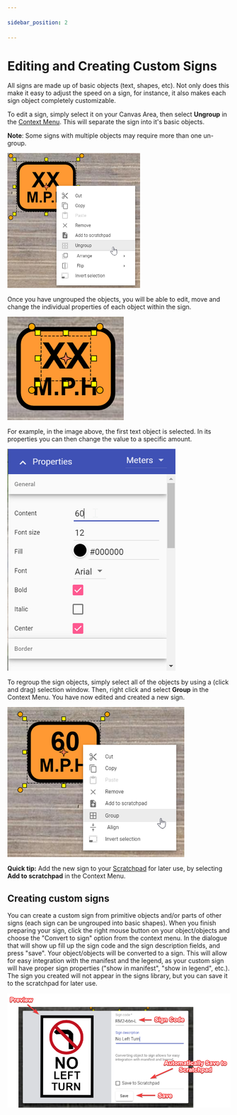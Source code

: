 ```yaml
---

sidebar_position: 2

---
```

# Editing and Creating Custom Signs

All signs are made up of basic objects (text, shapes, etc). Not only does this make it easy to adjust the speed on a sign, for instance, it also makes each sign object completely customizable.

To edit a  sign, simply select it on your Canvas Area, then select **Ungroup** in the [Context Menu](/rapid-online/5.%20RapidPlan%20Online%20Basics/Control%20points.md). This will separate the sign into it's basic objects.

**Note**: Some signs with multiple objects may require more than one un-group.

![Editing Signs](./assets/Editing_Signs.png)

Once you have ungrouped the objects, you will be able to edit, move and change the individual properties of each object within the sign.

![Ungrouped Sign](./assets/Ungrouped_Sign.png)

For example, in the image above, the first text object is selected. In its properties you can then change the value to a specific amount.

![Sign Properties](./assets/Sign_Properties.png)

To regroup the sign objects, simply select all of the objects by using a (click and drag) selection window. Then, right click and select **Group** in the Context Menu. You have now edited and created a new sign.

![Grouped Sign](./assets/Grouped_Sign.png)

**Quick tip:** Add the new sign to your [Scratchpad](/rapid-online/4.%20RapidPlan%20Online%20Workspace/Scratchpad%20palette.md) for later use, by selecting **Add to scratchpad** in the Context Menu.

## Creating custom signs

You can create a custom sign from primitive objects and/or parts of other signs (each sign can be ungrouped into basic shapes). When you finish preparing your sign, click the right mouse button on your object/objects and choose the "Convert to sign" option from the context menu. In the dialogue that will show up fill up the sign code and the sign description fields, and press "save". Your object/objects will be converted to a sign.
This will allow for easy integration with the manifest and the legend, as your custom sign will have proper sign properties ("show in manifest", "show in legend", etc.). The sign you created will not appear in the signs library, but you can save it to the scratchpad for later use.

![Saving Objects As Sign](./assets/Saving_Objects_As_Sign.png)
